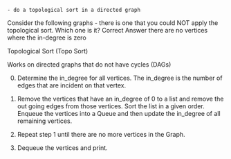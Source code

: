     - do a topological sort in a directed graph


Consider the following graphs - there is one that you could NOT apply the topological sort. Which one is it?
Correct Answer
  there are no vertices where the in-degree is zero 


Topological Sort (Topo Sort)

Works on directed graphs that do not have cycles (DAGs)

0. Determine the in_degree for all vertices. The in_degree is
   the number of edges that are incident on that vertex.

1. Remove the vertices that have an in_degree of 0 to a list and
   remove the out going edges from those vertices. Sort the list
   in a given order. Enqueue the vertices into a Queue and then 
   update the in_degree of all remaining vertices.

2. Repeat step 1 until there are no more vertices in the Graph.

3. Dequeue the vertices and print.